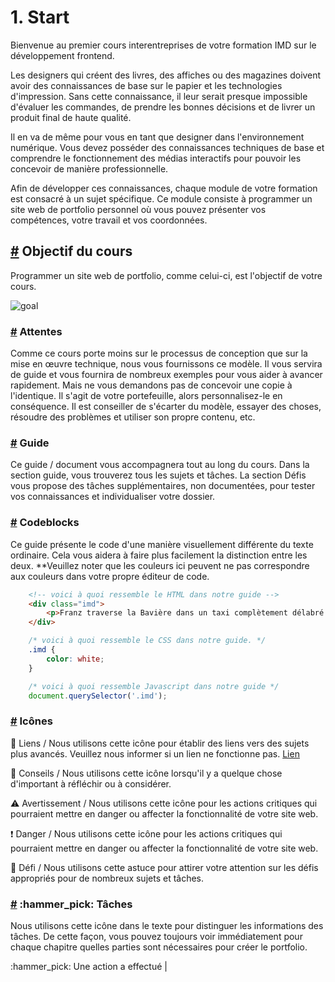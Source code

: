 # 1. Start

Bienvenue au premier cours interentreprises de votre formation IMD sur le développement frontend.

Les designers qui créent des livres, des affiches ou des magazines doivent avoir des connaissances de base sur le papier et les technologies d'impression. Sans cette connaissance, il leur serait presque impossible d'évaluer les commandes, de prendre les bonnes décisions et de livrer un produit final de haute qualité.

Il en va de même pour vous en tant que designer dans l'environnement numérique. Vous devez posséder des connaissances techniques de base et comprendre le fonctionnement des médias interactifs pour pouvoir les concevoir de manière professionnelle.

Afin de développer ces connaissances, chaque module de votre formation est consacré à un sujet spécifique. Ce module consiste à programmer un site web de portfolio personnel où vous pouvez présenter vos compétences, votre travail et vos coordonnées.

## [#](./#objectif-du-cours) Objectif du cours

Programmer un site web de portfolio, comme celui-ci, est l'objectif de votre cours.

![goal](https://github.com/inetis-ch/viscom-cie1/raw/main/asset/img/Index-Desktop-2x.png)

### [#](./#attentes) Attentes

Comme ce cours porte moins sur le processus de conception que sur la mise en œuvre technique, nous vous fournissons ce modèle. Il vous servira de guide et vous fournira de nombreux exemples pour vous aider à avancer rapidement. Mais ne vous demandons pas de concevoir une copie à l'identique. Il s'agit de votre portefeuille, alors personnalisez-le en conséquence. Il est conseiller de s'écarter du modèle, essayer des choses, résoudre des problèmes et utiliser son propre contenu, etc.

### [#](./#build-this-guide) Guide

Ce guide / document vous accompagnera tout au long du cours. Dans la section guide, vous trouverez tous les sujets et tâches. La section Défis vous propose des tâches supplémentaires, non documentées, pour tester vos connaissances et individualiser votre dossier.

### [#](./#codeblocks) Codeblocks

Ce guide présente le code d'une manière visuellement différente du texte ordinaire. Cela vous aidera à faire plus facilement la distinction entre les deux. \*\*Veuillez noter que les couleurs ici peuvent ne pas correspondre aux couleurs dans votre propre éditeur de code.

```html
    <!-- voici à quoi ressemble le HTML dans notre guide -->
    <div class="imd">
        <p>Franz traverse la Bavière dans un taxi complètement délabré.</p>
    </div>
```

```css
    /* voici à quoi ressemble le CSS dans notre guide. */
    .imd {
        color: white;
    }
```

```js
    /* voici à quoi ressemble Javascript dans notre guide */
    document.querySelector('.imd');
```

### [#](./#icone) Icônes

:link: Liens / Nous utilisons cette icône pour établir des liens vers des sujets plus avancés. Veuillez nous informer si un lien ne fonctionne pas. [Lien](https://google.com)

:memo: Conseils / Nous utilisons cette icône lorsqu'il y a quelque chose d'important à réfléchir ou à considérer.

:warning: Avertissement / Nous utilisons cette icône pour les actions critiques qui pourraient mettre en danger ou affecter la fonctionnalité de votre site web.

:exclamation: Danger / Nous utilisons cette icône pour les actions critiques qui pourraient mettre en danger ou affecter la fonctionnalité de votre site web.

:mega: Défi / Nous utilisons cette astuce pour attirer votre attention sur les défis appropriés pour de nombreux sujets et tâches.

### [#](./#badges) :hammer\_pick: Tâches

Nous utilisons cette icône dans le texte pour distinguer les informations des tâches. De cette façon, vous pouvez toujours voir immédiatement pour chaque chapitre quelles parties sont nécessaires pour créer le portfolio.

:hammer\_pick: Une action a effectué |
